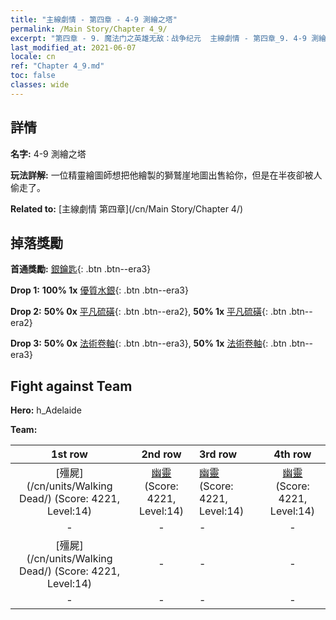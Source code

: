 ```yaml
---
title: "主線劇情 - 第四章 - 4-9 測繪之塔"
permalink: /Main Story/Chapter 4_9/
excerpt: "第四章 - 9. 魔法门之英雄无敌：战争纪元  主線劇情 - 第四章_9. 4-9 測繪之塔"
last_modified_at: 2021-06-07
locale: cn
ref: "Chapter 4_9.md"
toc: false
classes: wide
---
```


## 詳情

 **名字:** 4-9 測繪之塔

 **玩法詳解:** 一位精靈繪圖師想把他繪製的獅鷲崖地圖出售給你，但是在半夜卻被人偷走了。

 **Related to:** [主線劇情 第四章](/cn/Main Story/Chapter 4/)

## 掉落獎勵

 **首通獎勵:** [銀鑰匙](/cn/Items/con_693/){: .btn .btn--era3}

 **Drop 1:** **100% 1x** [優質水銀](/cn/Items/mat_14/){: .btn .btn--era3}

 **Drop 2:** **50% 0x** [平凡硫磺](/cn/Items/mat_9/){: .btn .btn--era2}, **50% 1x** [平凡硫磺](/cn/Items/mat_9/){: .btn .btn--era2}

 **Drop 3:** **50% 0x** [法術卷軸](/cn/Items/con_694/){: .btn .btn--era3}, **50% 1x** [法術卷軸](/cn/Items/con_694/){: .btn .btn--era3}


## Fight against Team
 **Hero:** h_Adelaide

 **Team:**


  | 1st row | 2nd row | 3rd row | 4th row |
  |:----:|:----:|:----|:----:|
  | [殭屍](/cn/units/Walking Dead/) (Score: 4221, Level:14)  | [幽靈](/cn/units/Wight/) (Score: 4221, Level:14)  | [幽靈](/cn/units/Wight/) (Score: 4221, Level:14)  | [幽靈](/cn/units/Wight/) (Score: 4221, Level:14)  |
  | - | - | - | - |
  | [殭屍](/cn/units/Walking Dead/) (Score: 4221, Level:14)  | - | - | - |
  | - | - | - | - |


